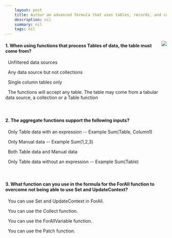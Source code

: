 ```yaml
---
    layout: post
    title: Author an advanced formula that uses tables, records, and collections in a canvas app in Power Apps  
    description: nil
    summary: nil
    tags: nil
---
```



 <a target="_blank" href="https://docs.microsoft.com/en-us/learn/modules/author-advanced-formulas-powerapps/5-knowledge-check/"><i class="fas fa-external-link-alt"></i> </a>
 <img align="right" src="https://docs.microsoft.com/en-us/learn/achievements/author-advanced-formulas.svg">
####  1. When using functions that process Tables of data, the table must come from?


<i class='far fa-square'></i> &nbsp;&nbsp;Unfiltered data sources

<i class='far fa-square'></i> &nbsp;&nbsp;Any data source but not collections

<i class='far fa-square'></i> &nbsp;&nbsp;Single column tables only

<i class='fas fa-check-square' style='color: Dodgerblue;'></i> &nbsp;&nbsp;The functions will accept any table. The table may come from a tabular data source, a collection or a Table function
<br />
<br />
<br />

####  2. The aggregate functions support the following inputs?


<i class='far fa-square'></i> &nbsp;&nbsp;Only Table data with an expression -- Example Sum(Table, Column1)

<i class='far fa-square'></i> &nbsp;&nbsp;Only Manual data -- Example Sum(1,2,3)

<i class='fas fa-check-square' style='color: Dodgerblue;'></i> &nbsp;&nbsp;Both Table data and Manual data

<i class='far fa-square'></i> &nbsp;&nbsp;Only Table data without an expression -- Example Sum(Table)
<br />
<br />
<br />

####  3. What function can you use in the formula for the ForAll function to overcome not being able to use Set and UpdateContext?


<i class='far fa-square'></i> &nbsp;&nbsp;You can use Set and UpdateContext in ForAll.

<i class='far fa-square'></i> &nbsp;&nbsp;You can use the Collect function.

<i class='far fa-square'></i> &nbsp;&nbsp;You can use the ForAllVariable function.

<i class='fas fa-check-square' style='color: Dodgerblue;'></i> &nbsp;&nbsp;You can use the Patch function.
<br />
<br />
<br />
